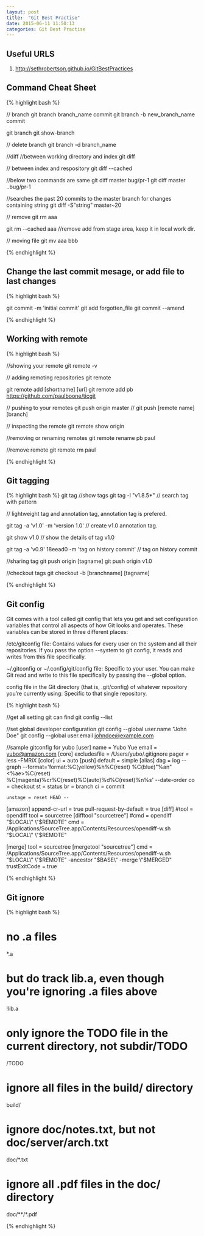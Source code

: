 ```yaml
---
layout: post
title:  "Git Best Practise"
date: 2015-06-11 11:50:13
categories: Git Best Practise
---
```


## Useful URLS
1. http://sethrobertson.github.io/GitBestPractices

## Command Cheat Sheet

{% highlight bash %}

// branch
git branch branch_name commit
git branch -b new_branch_name commit

git branch
git show-branch

// delete branch
git branch -d branch_name

//diff
//between working directory and index
git diff

// between index and respository
git diff --cached 

//below two commands are same
git diff master bug/pr-1
git diff master ..bug/pr-1

//searches the past 20 commits to the master branch for changes containing string
git diff -S"string" master~20




// remove
git rm aaa

git rm --cached aaa //remove add from stage area, keep it in local work dir.

// moving file
git mv aaa bbb 


{% endhighlight %}

## Change the last commit mesage, or add file to last changes

{% highlight bash %}

git commit -m 'initial commit'
git add forgotten_file
git commit --amend

{% endhighlight %}

## Working with remote

{% highlight bash %}

//showing your remote
git remote -v


// adding remoting repositories
git remote 

git remote add [shortname] [url]
git remote add pb https://github.com/paulboone/ticgit

// pushing to your remotes
git push origin master // git push [remote name] [branch]


// inspecting the remote
git remote show origin


//removing or renaming remotes
git remote rename pb paul

//remove remote
git remote rm paul

{% endhighlight %}

## Git tagging

{% highlight bash %}
git tag //show tags
git tag -l "v1.8.5*" // search tag with pattern


// lightweight tag and annotation tag, annotation tag is prefered.

git tag -a 'v1.0' -m 'version 1.0' // create v1.0 annotation tag.

git show v1.0 // show the details of tag v1.0


git tag -a 'v0.9' 18eead0 -m 'tag on history commit' // tag on history commit

//sharing tag
git push origin [tagname]
git push origin v1.0


//checkout tags
git checkout -b [branchname] [tagname]

{% endhighlight %}

## Git config

Git comes with a tool called git config that lets you get and set configuration variables that control all aspects of how Git looks and operates. These variables can be stored in three different places:

/etc/gitconfig file: Contains values for every user on the system and all their repositories. If you pass the option --system to git config, it reads and writes from this file specifically.

~/.gitconfig or ~/.config/git/config file: Specific to your user. You can make Git read and write to this file specifically by passing the --global option.

config file in the Git directory (that is, .git/config) of whatever repository you’re currently using: Specific to that single repository.


{% highlight bash %}

//get all setting git can find
git config --list

//set global developer configuration
git config --global user.name "John Doe"
git config --global user.email johndoe@example.com


//sample gitconfig for yubo
[user]
	name = Yubo Yue
	email = yubo@amazon.com
[core]
	excludesfile = /Users/yubo/.gitignore
	pager = less -FMRiX
[color]
	ui = auto
[push]
	default = simple
[alias]
	dag = log --graph --format='format:%C(yellow)%h%C(reset) %C(blue)\"%an\" <%ae>%C(reset) %C(magenta)%cr%C(reset)%C(auto)%d%C(reset)%n%s' --date-order
    co = checkout
    st = status
    br = branch
    ci = commit

    unstage = reset HEAD --
[amazon]
	append-cr-url = true
	pull-request-by-default = true
[diff]
    #tool = opendiff
    tool = sourcetree
[difftool "sourcetree"]
    #cmd = opendiff \"$LOCAL\" \"$REMOTE\"
	cmd = /Applications/SourceTree.app/Contents/Resources/opendiff-w.sh \"$LOCAL\" \"$REMOTE\"

[merge]
    tool = sourcetree
[mergetool "sourcetree"]
	cmd = /Applications/SourceTree.app/Contents/Resources/opendiff-w.sh \"$LOCAL\" \"$REMOTE\" -ancestor \"$BASE\" -merge \"$MERGED\"
	trustExitCode = true


{% endhighlight %}

## Git ignore

{% highlight bash %}

# no .a files
*.a

# but do track lib.a, even though you're ignoring .a files above
!lib.a

# only ignore the TODO file in the current directory, not subdir/TODO
/TODO

# ignore all files in the build/ directory
build/

# ignore doc/notes.txt, but not doc/server/arch.txt
doc/*.txt

# ignore all .pdf files in the doc/ directory
doc/**/*.pdf

{% endhighlight %}

